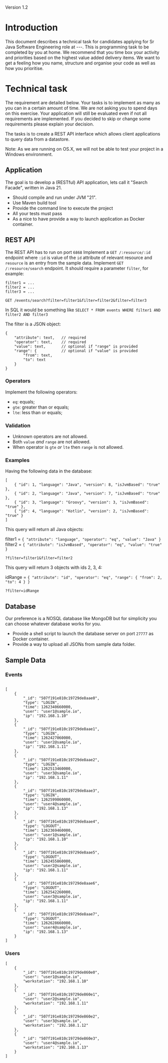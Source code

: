 Version 1.2

# Introduction

This document describes a technical task for candidates applying for Sr Java Software Engineering role at ---. This is programming task to be completed by you at home. We recommend that you time box your activity and priorities based on the highest value added delivery items. 
We want to get a feeling how you name, structure and organise your code as well as how you prioritise. 

# Technical task

The requirement are detailed below. Your tasks is to implement as many as you can in a certain amount of time. We are not asking you to spend days on this exercise. Your application will still be evaluated even if not all requirements are implemented. If you decided to skip or change some requirements please explain your decision.

The tasks is to create a REST API interface which allows client applications to query data from a datastore.

Note: As we are running on OS.X, we will not be able to test your project in a Windows environment. 

## Application
The goal is to develop a (RESTful) API application, lets call it "Search Facade", written in Java 21.
- Should compile and run under JVM "21".
- Use Maven build tool
- Provide the command line to execute the project
- All your tests must pass
- As a nice to have provide a way to launch application as Docker container.

## REST API

The REST API has to run on port `6868`
Implement a `GET /:resource/:id` endpoint where `:id` is value of the `id` attribute of relevant resource and `resource` is an entry from the sample data.
Implement `GET /:resource/search` endpoint. It should require a parameter `filter`, for example:

```
filter1 = ...
filter2 = ...
filter3 = ...
```

`GET /events/search?filter=filter1&filter=filter2&filter=filter3`

In SQL it would be something like `SELECT * FROM events WHERE filter1 AND filter2 AND filter3`

The filter is a JSON object:

```
{
    "attribute": text,   // required
    "operator": text,    // required
    "value": text,       // optional if "range" is provided
    "range": {           // optional if "value" is provided
        "from": text,
        "to": text
    }
}
```

### Operators
Implement the following operators:

- `eq`: equals;
- `gte`: greater than or equals;
- `lte`: less than or equals;

### Validation
- Unknown operators are not allowed.
- Both `value` *and* `range` are not allowed.
- When operator is `gte` *or* `lte` then `range` is not allowed.

### Examples
Having the following data in the database:

```
[
    { "id": 1, "language": "Java", "version": 8, "isJvmBased": "true" },
    { "id": 2, "language": "Java", "version": 7, "isJvmBased": "true" },
    { "id": 3, "language": "Groovy", "version": 3, "isJvmBased": "true" },
    { "id": 4, "language": "Kotlin", "version": 2, "isJvmBased": "true" }
]
```

This query will return all Java objects:

filter1 = `{ "attribute": "language", "operator": "eq", "value": "Java" }`
filter2 = `{ "attribute": "isJvmBased", "operator": "eq", "value": "true" }`

`?filter=filter1&filter=filter2`

This query will return 3 objects with ids 2, 3, 4:

idRange = `{ "attribute": "id", "operator": "eq", "range": { "from": 2, "to": 4 } }`

`?filter=idRange`

## Database
Our preference is a NOSQL database like MongoDB but for simplicity you can choose whatever database works for you.
- Provide a shell script to launch the database server on port `27777` as Docker container.
- Provide a way to upload all JSONs from sample data folder.


## Sample Data
### Events

```

[
    {
        "_id": "507f191e810c19729de8aae0",
        "type": "LOGIN",
        "time": 1262340660000,
        "user": "user1@sample.io",
        "ip": "192.168.1.10"
    },
    {
        "_id": "507f191e810c19729de8aae1",
        "type": "LOGIN",
        "time": 1262427060000,
        "user": "user2@sample.io",
        "ip": "192.168.1.11"
    },
    {
        "_id": "507f191e810c19729de8aae2",
        "type": "LOGIN",
        "time": 1262513460000,
        "user": "user3@sample.io",
        "ip": "192.168.1.11"
    },
    {
        "_id": "507f191e810c19729de8aae3",
        "type": "LOGIN",
        "time": 1262599860000,
        "user": "user4@sample.io",
        "ip": "192.168.1.13"
    },
    {
        "_id": "507f191e810c19729de8aae4",
        "type": "LOGOUT",
        "time": 1262369460000,
        "user": "user1@sample.io",
        "ip": "192.168.1.10"
    },
    {
        "_id": "507f191e810c19729de8aae5",
        "type": "LOGOUT",
        "time": 1262455860000,
        "user": "user2@sample.io",
        "ip": "192.168.1.11"
    },
    {
        "_id": "507f191e810c19729de8aae6",
        "type": "LOGOUT",
        "time": 1262542260000,
        "user": "user3@sample.io",
        "ip": "192.168.1.11"
    },
    {
        "_id": "507f191e810c19729de8aae7",
        "type": "LOGOUT",
        "time": 1262628660000,
        "user": "user4@sample.io",
        "ip": "192.168.1.13"
    }
]
```

### Users

```
[
    {
        "_id": "507f191e810c19729de860e0",
        "user": "user1@sample.io",
        "workstation": "192.168.1.10"
    },
    {
        "_id": "507f191e810c19729de860e1",
        "user": "user2@sample.io",
        "workstation": "192.168.1.11"
    },
    {
        "_id": "507f191e810c19729de860e2",
        "user": "user3@sample.io",
        "workstation": "192.168.1.12"
    },
    {
        "_id": "507f191e810c19729de860e3",
        "user": "user4@sample.io",
        "workstation": "192.168.1.13"
    }
]
```
